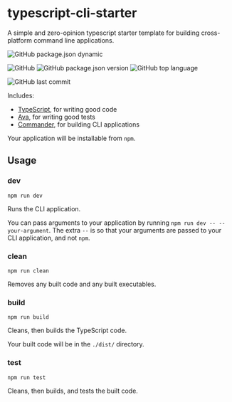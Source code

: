 # typescript-cli-starter

A simple and zero-opinion typescript starter template for building cross-platform command line applications.

![GitHub package.json dynamic](https://img.shields.io/github/package-json/keywords/yc-w-cn/typescript-cli-starter.svg?style=flat-square)

![GitHub](https://img.shields.io/github/license/yc-w-cn/typescript-cli-starter.svg?style=flat-square)
![GitHub package.json version](https://img.shields.io/github/package-json/v/yc-w-cn/typescript-cli-starter.svg?style=flat-square)
![GitHub top language](https://img.shields.io/github/languages/top/yc-w-cn/typescript-cli-starter.svg?style=flat-square)

![GitHub last commit](https://img.shields.io/github/last-commit/yc-w-cn/typescript-cli-starter.svg?style=flat-square)

Includes:

- [TypeScript](https://www.typescriptlang.org/), for writing good code
- [Ava](https://www.npmjs.com/package/ava), for writing good tests
- [Commander](https://www.npmjs.com/package/commander), for building CLI applications

Your application will be installable from `npm`.

## Usage

### **dev**

`npm run dev`

Runs the CLI application.

You can pass arguments to your application by running `npm run dev -- --your-argument`. The extra `--` is so that your arguments are passed to your CLI application, and not `npm`.

### **clean**

`npm run clean`

Removes any built code and any built executables.

### **build**

`npm run build`

Cleans, then builds the TypeScript code.

Your built code will be in the `./dist/` directory.

### **test**

`npm run test`

Cleans, then builds, and tests the built code.
